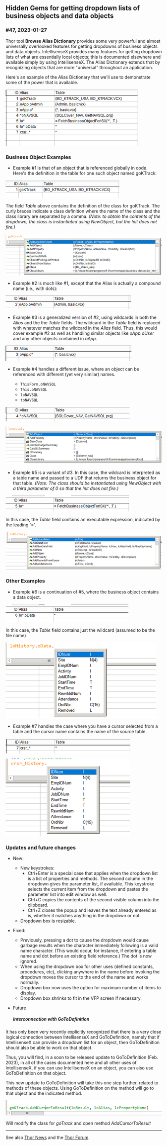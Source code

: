 **Hidden Gems for getting dropdown lists of business objects and data objects** 
---

### #47, 2023-01-27

Thor tool **Browse Alias Dictionary** provides some very powerful and almost universally overlooked features for getting dropdowns of business objects and data objects.  IntellisenseX provides many features for getting dropdown lists of what are essentially local objects; this is documented elsewhere and available simply by using IntellisenseX.  The Alias Dictionary extends that by recognizing objects that are more "universal" throughout an application.

Here's an example of the Alias Dictionary that we'll use to demonstrate some of the power that is available.

![](Images/Item_47_SampleAliasTable.png)

### Business Object Examples

* Example #1 is that of an object that is referenced globally in code.  Here's the definition in the table for one such object named goKTrack:

![](Images/Item_47_goKTrack.png)

The field _Table_ above contains the definition of the class for goKTrack. The curly braces indicate a class definition where the name of the class and the class library are separated by a comma. _(Note: to obtain the contents of the dropdown, the class is instantiated using NewObject, but the Init does not fire.)_ 

![](Images/Item_47_goKTrackExample.png)

* Example #2 is much like #1, except that the Alias is actually a compound name (i.e., with dots):

![](Images/Item_47_oAppDotoAdmin.png)

* Example #3 is a generalized version of #2, using wildcards in both the _Alias_ and the the _Table_ fields. The wildcard in the _Table_ field is replaced with whatever matches the wildcard in the _Alias_ field.  Thus, this would cover example #2 as well as handling similar objects like _oApp.oUser_ and any other objects contained in _oApp_.

![](Images/Item_47_oAppDotoStar.png)

* Example #4 handles a different issue, where an object can be referenced with different (yet very similar) names.

    - `ThisForm.oNAVSQL`
    - `This.oNAVSQL`
    - `loNAVSQL`
    - `toNAVSQL`

![](Images/Item_47_oNAVSQL.png)


![](Images/Item_47_oNAVSQLSample.png)

* Example #5 is a variant of #3.  In this case, the wildcard is interpreted as a table name and passed to a UDF that returns the business object for that table.  _(Note: The class should be instantiated using NewObject with a third parameter of 0 so that the Init does not fire.)_ 

![](Images/Item_47_loTable.png) 

In this case, the _Table_ field contains an executable expression, indicated by the leading 
'='.

![](Images/Item_47_loTableSample.png) 

### Other Examples

* Example #6 is a continuation of #5, where the business object contains a data object.  

![](Images/item_47_loStarDotData.png) 

In this case, the _Table_ field contains just the wildcard (assumed to be the file name)

![](Images/Item_47_loTableStarDotoData.png) 

* Example #7 handles the case where you have a cursor selected from a table and the cursor name contains the name of the source table.

![](Images/Item_47_crsrStar.png) 

![](Images/Item_47_crsrStarSample.png)  

### Updates and future changes

* New:
    * New keystrokes:
        * Ctrl+Enter is a special case that applies when the dropdown list is a list of properties and methods.  The second column in the dropdown gives the parameter list, if available.  This keystroke selects the current item from the dropdown and pastes the parameter list into edit window as well.
        * Ctrl+C copies the contents of the second visible column into the clipboard.
        * Ctrl+Z closes the popup and leaves the text already entered as is, whether it matches anything in the dropdown or not.
    * Dropdown box is resizable.
        
* Fixed:
    * Previously, pressing a dot to cause the dropdown would cause garbage results when the character immediately following is a valid name character.  (This would occur, for instance, if entering a table name and dot before an existing field reference.) The dot is now ignored.
    * When using the dropdown box for other uses (defined constants, procedures, etc), clicking anywhere in the name before invoking the dropdown moves the cursor to the end of the name and works normally.
    * Dropdown box now uses the option for maximum number of items to display.
    * Dropdown box shrinks to fit in the VFP screen if necessary.

* Future
    
    ##### Interconnection with GoToDefinition

It has only been very recently explicitly recognized that there is a very close logical connection between IntellisenseX and GoToDefinition, namely that if IntellisenseX can provide a dropdown list for an object, then GoToDefinition should also be able to work on that object.

Thus, you will find, in a soon to be released update to GoToDefinition (Feb. 2023),
in all of the cases documented here and all other uses of IntellisenseX, if you can use IntellisenseX on an object, you can also use GoToDefinition on that object.

This new update to GoToDefinition will take this one step further, related to methods of these objects. Using GoToDefinition on the method will go to that object and the indicated method.

![](Images/Item_47_GoToDefinition.png)  

Will modify the class for _goTrack_ and open method _AddCursorToResult_

---
See also [Thor News](../Thor_news.md) and the [Thor Forum](https://groups.google.com/forum/?fromgroups#!forum/FoxProThor).  
